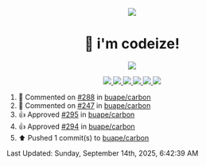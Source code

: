 <p align="center">
    <img src="https://avatars.githubusercontent.com/u/63158950?s=400&u=dd76c829ae30921e131dcbe7c830dc368e2d6e8a&v=4" />
</p>

<h1 align="center">
    👋 i'm codeize!
</h1>

<p align="center">
  <a href="https://skillicons.dev">
    <img align="center" src="https://skillicons.dev/icons?i=discord,bots,ts,nodejs,mysql,postgresql,react,nextjs,tailwindcss" />
  </a>
</p>

<p align="center">
  <a href="https://discord.com/users/668423998777982997">
    <img src="https://nocache.advaith.workers.dev?url=https://img.shields.io/endpoint?url=https://dev.discordprofiles.me/api/badge/status/668423998777982997?simple=true" />
    <img src="https://nocache.advaith.workers.dev?url=https://img.shields.io/endpoint?url=https://dev.discordprofiles.me/api/badge/vscode/668423998777982997" />
    <img src="https://nocache.advaith.workers.dev?url=https://img.shields.io/endpoint?url=https://dev.discordprofiles.me/api/badge/playing/668423998777982997" />
    <img src="https://nocache.advaith.workers.dev?url=https://img.shields.io/endpoint?url=https://dev.discordprofiles.me/api/badge/spotify/668423998777982997" />
    <img src="https://komarev.com/ghpvc/?username=codeize" />
    <img src="https://hits.link/hits?url=https%3A%2F%2Fgithub.com%2FCodeize" />
  </a>
</p>

<!--RECENT_ACTIVITY:start-->
1. 💬 Commented on [#288](https://github.com/buape/carbon/issues/288#issuecomment-3288121747) in [buape/carbon](https://github.com/buape/carbon)<br>
2. 💬 Commented on [#247](https://github.com/buape/carbon/issues/247#issuecomment-3288121373) in [buape/carbon](https://github.com/buape/carbon)<br>
3. 👍 Approved [#295](https://github.com/buape/carbon/pull/295#pullrequestreview-3220355097) in [buape/carbon](https://github.com/buape/carbon)<br>
4. 👍 Approved [#294](https://github.com/buape/carbon/pull/294#pullrequestreview-3220351502) in [buape/carbon](https://github.com/buape/carbon)<br>
5. ⬆️ Pushed 1 commit(s) to [buape/carbon](https://github.com/buape/carbon)<br>
<!--RECENT_ACTIVITY:end-->

<!--RECENT_ACTIVITY:last_update-->
Last Updated: Sunday, September 14th, 2025, 6:42:39 AM
<!--RECENT_ACTIVITY:last_update_end-->
